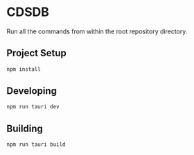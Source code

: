 # CDSDB

Run all the commands from within the root repository directory.

## Project Setup

```bash
npm install
```

## Developing

```bash
npm run tauri dev
```

## Building

```bash
npm run tauri build
```
